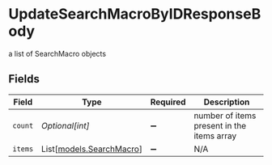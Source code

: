 # UpdateSearchMacroByIDResponseBody

a list of SearchMacro objects


## Fields

| Field                                                | Type                                                 | Required                                             | Description                                          |
| ---------------------------------------------------- | ---------------------------------------------------- | ---------------------------------------------------- | ---------------------------------------------------- |
| `count`                                              | *Optional[int]*                                      | :heavy_minus_sign:                                   | number of items present in the items array           |
| `items`                                              | List[[models.SearchMacro](../models/searchmacro.md)] | :heavy_minus_sign:                                   | N/A                                                  |